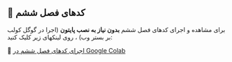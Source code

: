 ## 📌 کدهای فصل ششم

برای مشاهده و اجرای کدهای فصل ششم **بدون نیاز به نصب پایتون** (اجرا در گوگل کولب بر بستر وب) ، روی لینکهای زیر کلیک کنید:

🔗 [اجرای کدهای فصل ششم در Google Colab ](https://colab.research.google.com/github/ML-OilGas/Book/blob/main/فصل7/Chapter6_CoLab.ipynb)
